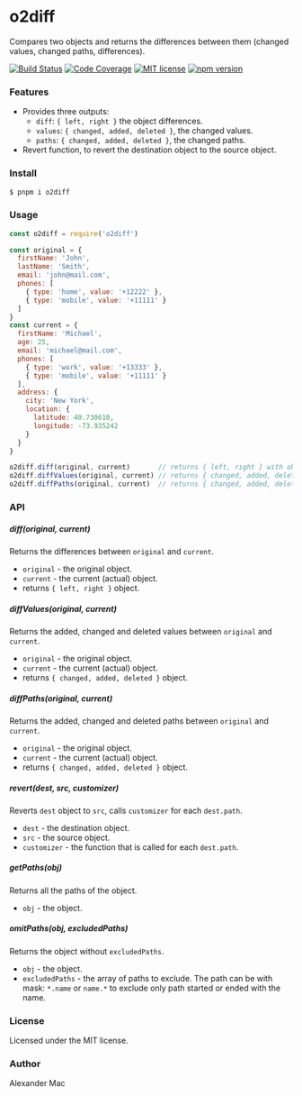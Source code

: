 # o2diff

Compares two objects and returns the differences between them (changed values, changed paths, differences).

[![Build Status](https://github.com/AlexanderMac/o2diff/workflows/CI/badge.svg)](https://github.com/AlexanderMac/o2diff/actions?query=workflow%3ACI)
[![Code Coverage](https://codecov.io/gh/AlexanderMac/o2diff/branch/master/graph/badge.svg)](https://codecov.io/gh/AlexanderMac/o2diff)
[![MIT license](https://img.shields.io/badge/license-MIT-brightgreen.svg)](https://opensource.org/licenses/MIT)
[![npm version](https://badge.fury.io/js/o2diff.svg)](https://badge.fury.io/js/o2diff)

### Features
- Provides three outputs:
  - `diff`: `{ left, right }` the object differences.
  - `values`: `{ changed, added, deleted }`, the changed values.
  - `paths`: `{ changed, added, deleted }`, the changed paths.
- Revert function, to revert the destination object to the source object.

### Install
```bash
$ pnpm i o2diff
```

### Usage
```js
const o2diff = require('o2diff')

const original = {
  firstName: 'John',
  lastName: 'Smith',
  email: 'john@mail.com',
  phones: [
    { type: 'home', value: '+12222' },
    { type: 'mobile', value: '+11111' }
  ]
}
const current = {
  firstName: 'Michael',
  age: 25,
  email: 'michael@mail.com',
  phones: [
    { type: 'work', value: '+13333' },
    { type: 'mobile', value: '+11111' }
  ],
  address: {
    city: 'New York',
    location: {
      latitude: 40.730610,
      longitude: -73.935242
    }
  }
}

o2diff.diff(original, current)       // returns { left, right } with objects diff
o2diff.diffValues(original, current) // returns { changed, added, deleted } with values diff
o2diff.diffPaths(original, current)  // returns { changed, added, deleted } with paths diff
```

### API

##### diff(original, current)
Returns the differences between `original` and `current`.

  - `original` - the original object.
  - `current` - the current (actual) object.
  - returns `{ left, right }` object.

##### diffValues(original, current)
Returns the added, changed and deleted values between `original` and `current`.

  - `original` - the original object.
  - `current` - the current (actual) object.
  - returns `{ changed, added, deleted }` object.

##### diffPaths(original, current)
Returns the added, changed and deleted paths between `original` and `current`.

  - `original` - the original object.
  - `current` - the current (actual) object.
  - returns `{ changed, added, deleted }` object.

##### revert(dest, src, customizer)
Reverts `dest` object to `src`, calls `customizer` for each `dest.path`.

  - `dest` - the destination object.
  - `src` - the source object.
  - `customizer` - the function that is called for each `dest.path`.

##### getPaths(obj)
Returns all the paths of the object.

  - `obj` - the object.

##### omitPaths(obj, excludedPaths)
Returns the object without `excludedPaths`.

  - `obj` - the object.
  - `excludedPaths` - the array of paths to exclude. The path can be with mask: `*.name` or `name.*` to exclude only path started or ended with the name.

### License
Licensed under the MIT license.

### Author
Alexander Mac
